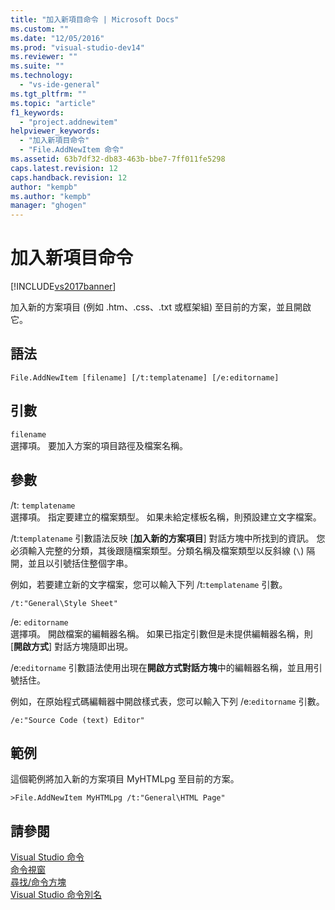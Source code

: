 ```yaml
---
title: "加入新項目命令 | Microsoft Docs"
ms.custom: ""
ms.date: "12/05/2016"
ms.prod: "visual-studio-dev14"
ms.reviewer: ""
ms.suite: ""
ms.technology: 
  - "vs-ide-general"
ms.tgt_pltfrm: ""
ms.topic: "article"
f1_keywords: 
  - "project.addnewitem"
helpviewer_keywords: 
  - "加入新項目命令"
  - "File.AddNewItem 命令"
ms.assetid: 63b7df32-db83-463b-bbe7-7ff011fe5298
caps.latest.revision: 12
caps.handback.revision: 12
author: "kempb"
ms.author: "kempb"
manager: "ghogen"
---
```

# 加入新項目命令
[!INCLUDE[vs2017banner](../../code-quality/includes/vs2017banner.md)]

加入新的方案項目 \(例如 .htm、.css、.txt 或框架組\) 至目前的方案，並且開啟它。  
  
## 語法  
  
```  
File.AddNewItem [filename] [/t:templatename] [/e:editorname]  
```  
  
## 引數  
 `filename`  
 選擇項。  要加入方案的項目路徑及檔案名稱。  
  
## 參數  
 \/t: `templatename`  
 選擇項。  指定要建立的檔案類型。  如果未給定樣板名稱，則預設建立文字檔案。  
  
 \/t:`templatename` 引數語法反映 \[**加入新的方案項目**\] 對話方塊中所找到的資訊。  您必須輸入完整的分類，其後跟隨檔案類型。分類名稱及檔案類型以反斜線 \(`\`\) 隔開，並且以引號括住整個字串。  
  
 例如，若要建立新的文字檔案，您可以輸入下列 \/t:`templatename` 引數。  
  
```  
/t:"General\Style Sheet"  
```  
  
 \/e: `editorname`  
 選擇項。  開啟檔案的編輯器名稱。  如果已指定引數但是未提供編輯器名稱，則 \[**開啟方式**\] 對話方塊隨即出現。  
  
 \/e:`editorname` 引數語法使用出現在**開啟方式對話方塊**中的編輯器名稱，並且用引號括住。  
  
 例如，在原始程式碼編輯器中開啟樣式表，您可以輸入下列 \/e:`editorname` 引數。  
  
```  
/e:"Source Code (text) Editor"  
```  
  
## 範例  
 這個範例將加入新的方案項目 MyHTMLpg 至目前的方案。  
  
```  
>File.AddNewItem MyHTMLpg /t:"General\HTML Page"  
```  
  
## 請參閱  
 [Visual Studio 命令](../../ide/reference/visual-studio-commands.md)   
 [命令視窗](../../ide/reference/command-window.md)   
 [尋找\/命令方塊](../../ide/find-command-box.md)   
 [Visual Studio 命令別名](../../ide/reference/visual-studio-command-aliases.md)